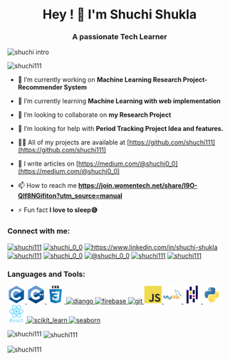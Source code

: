 
<h1 align="center">Hey ! 👋 I'm Shuchi Shukla</h1>
<h3 align="center">A passionate Tech Learner</h3>

![shuchi intro](https://github.com/shuchi111/shuchi111/assets/107612618/23ddbfe6-7a9a-4c4e-a26d-0870e31f081a)



<p align="left"> <img src="https://komarev.com/ghpvc/?username=shuchi111&label=Profile%20views&color=0e75b6&style=flat" alt="shuchi111" /> </p>

- 🔭 I’m currently working on **Machine Learning Research Project- Recommender System**

- 🌱 I’m currently learning **Machine Learning with web implementation**

- 👯 I’m looking to collaborate on **my Research Project**

- 🤝 I’m looking for help with **Period Tracking Project Idea and features.**

- 👨‍💻 All of my projects are available at [https://github.com/shuchi111](https://github.com/shuchi111)

- 📝 I write articles on [https://medium.com/@shuchi0_0](https://medium.com/@shuchi0_0)

- 📫 How to reach me **https://join.womentech.net/share/I9O-Qlf8NGifiton?utm_source=manual**

- ⚡ Fun fact **I love to sleep😅**

<h3 align="left">Connect with me:</h3>
<p align="left">
<a href="https://codepen.io/shuchi111" target="blank"><img align="center" src="https://raw.githubusercontent.com/rahuldkjain/github-profile-readme-generator/master/src/images/icons/Social/codepen.svg" alt="shuchi111" height="30" width="40" /></a>
<a href="https://twitter.com/shuchi_0_0" target="blank"><img align="center" src="https://raw.githubusercontent.com/rahuldkjain/github-profile-readme-generator/master/src/images/icons/Social/twitter.svg" alt="shuchi_0_0" height="30" width="40" /></a>
<a href="https://linkedin.com/in/https://www.linkedin.com/in/shuchi-shukla" target="blank"><img align="center" src="https://raw.githubusercontent.com/rahuldkjain/github-profile-readme-generator/master/src/images/icons/Social/linked-in-alt.svg" alt="https://www.linkedin.com/in/shuchi-shukla" height="30" width="40" /></a>
<a href="https://kaggle.com/shuchi111" target="blank"><img align="center" src="https://raw.githubusercontent.com/rahuldkjain/github-profile-readme-generator/master/src/images/icons/Social/kaggle.svg" alt="shuchi111" height="30" width="40" /></a>
<a href="https://instagram.com/shuchi_0_0" target="blank"><img align="center" src="https://raw.githubusercontent.com/rahuldkjain/github-profile-readme-generator/master/src/images/icons/Social/instagram.svg" alt="shuchi_0_0" height="30" width="40" /></a>
<a href="https://medium.com/@shuchi_0_0" target="blank"><img align="center" src="https://raw.githubusercontent.com/rahuldkjain/github-profile-readme-generator/master/src/images/icons/Social/medium.svg" alt="@shuchi_0_0" height="30" width="40" /></a>
<a href="https://www.leetcode.com/shuchi111" target="blank"><img align="center" src="https://raw.githubusercontent.com/rahuldkjain/github-profile-readme-generator/master/src/images/icons/Social/leet-code.svg" alt="shuchi111" height="30" width="40" /></a>
<a href="https://auth.geeksforgeeks.org/user/shuchi111" target="blank"><img align="center" src="https://raw.githubusercontent.com/rahuldkjain/github-profile-readme-generator/master/src/images/icons/Social/geeks-for-geeks.svg" alt="shuchi111" height="30" width="40" /></a>
</p>

<h3 align="left">Languages and Tools:</h3>
<p align="left"> <a href="https://www.cprogramming.com/" target="_blank" rel="noreferrer"> <img src="https://raw.githubusercontent.com/devicons/devicon/master/icons/c/c-original.svg" alt="c" width="40" height="40"/> </a> <a href="https://www.w3schools.com/cpp/" target="_blank" rel="noreferrer"> <img src="https://raw.githubusercontent.com/devicons/devicon/master/icons/cplusplus/cplusplus-original.svg" alt="cplusplus" width="40" height="40"/> </a> <a href="https://www.w3schools.com/css/" target="_blank" rel="noreferrer"> <img src="https://raw.githubusercontent.com/devicons/devicon/master/icons/css3/css3-original-wordmark.svg" alt="css3" width="40" height="40"/> </a> <a href="https://www.djangoproject.com/" target="_blank" rel="noreferrer"> <img src="https://cdn.worldvectorlogo.com/logos/django.svg" alt="django" width="40" height="40"/> </a> <a href="https://firebase.google.com/" target="_blank" rel="noreferrer"> <img src="https://www.vectorlogo.zone/logos/firebase/firebase-icon.svg" alt="firebase" width="40" height="40"/> </a> <a href="https://git-scm.com/" target="_blank" rel="noreferrer"> <img src="https://www.vectorlogo.zone/logos/git-scm/git-scm-icon.svg" alt="git" width="40" height="40"/> </a> <a href="https://developer.mozilla.org/en-US/docs/Web/JavaScript" target="_blank" rel="noreferrer"> <img src="https://raw.githubusercontent.com/devicons/devicon/master/icons/javascript/javascript-original.svg" alt="javascript" width="40" height="40"/> </a> <a href="https://www.mysql.com/" target="_blank" rel="noreferrer"> <img src="https://raw.githubusercontent.com/devicons/devicon/master/icons/mysql/mysql-original-wordmark.svg" alt="mysql" width="40" height="40"/> </a> <a href="https://pandas.pydata.org/" target="_blank" rel="noreferrer"> <img src="https://raw.githubusercontent.com/devicons/devicon/2ae2a900d2f041da66e950e4d48052658d850630/icons/pandas/pandas-original.svg" alt="pandas" width="40" height="40"/> </a> <a href="https://www.python.org" target="_blank" rel="noreferrer"> <img src="https://raw.githubusercontent.com/devicons/devicon/master/icons/python/python-original.svg" alt="python" width="40" height="40"/> </a> <a href="https://reactjs.org/" target="_blank" rel="noreferrer"> <img src="https://raw.githubusercontent.com/devicons/devicon/master/icons/react/react-original-wordmark.svg" alt="react" width="40" height="40"/> </a> <a href="https://scikit-learn.org/" target="_blank" rel="noreferrer"> <img src="https://upload.wikimedia.org/wikipedia/commons/0/05/Scikit_learn_logo_small.svg" alt="scikit_learn" width="40" height="40"/> </a> <a href="https://seaborn.pydata.org/" target="_blank" rel="noreferrer"> <img src="https://seaborn.pydata.org/_images/logo-mark-lightbg.svg" alt="seaborn" width="40" height="40"/> </a> </p>

<p><img align="left" src="https://github-readme-stats.vercel.app/api/top-langs?username=shuchi111&show_icons=true&locale=en&layout=compact" alt="shuchi111" /></p>

<p>&nbsp;<img align="center" src="https://github-readme-stats.vercel.app/api?username=shuchi111&show_icons=true&locale=en" alt="shuchi111" /></p>

<p><img align="center" src="https://github-readme-streak-stats.herokuapp.com/?user=shuchi111&" alt="shuchi111" /></p>

